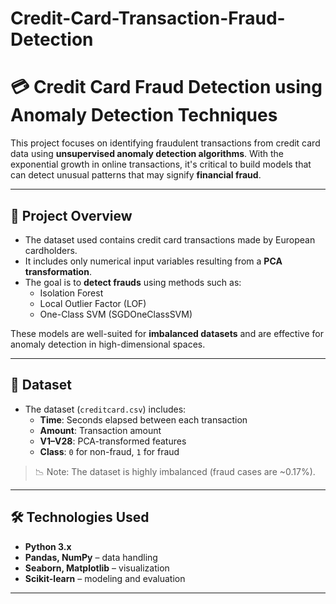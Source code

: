 # Credit-Card-Transaction-Fraud-Detection
# 💳 Credit Card Fraud Detection using Anomaly Detection Techniques

This project focuses on identifying fraudulent transactions from credit card data using **unsupervised anomaly detection algorithms**. With the exponential growth in online transactions, it's critical to build models that can detect unusual patterns that may signify **financial fraud**.

---

## 🧠 Project Overview

- The dataset used contains credit card transactions made by European cardholders.
- It includes only numerical input variables resulting from a **PCA transformation**.
- The goal is to **detect frauds** using methods such as:
  - Isolation Forest
  - Local Outlier Factor (LOF)
  - One-Class SVM (SGDOneClassSVM)

These models are well-suited for **imbalanced datasets** and are effective for anomaly detection in high-dimensional spaces.

---

## 📂 Dataset

- The dataset (`creditcard.csv`) includes:
  - **Time**: Seconds elapsed between each transaction
  - **Amount**: Transaction amount
  - **V1–V28**: PCA-transformed features
  - **Class**: `0` for non-fraud, `1` for fraud

> 📉 Note: The dataset is highly imbalanced (fraud cases are ~0.17%).

---

## 🛠️ Technologies Used

- **Python 3.x**
- **Pandas, NumPy** – data handling
- **Seaborn, Matplotlib** – visualization
- **Scikit-learn** – modeling and evaluation

---




